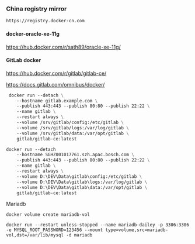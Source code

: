 ### China registry mirror

```
https://registry.docker-cn.com
```



#### docker-oracle-xe-11g

https://hub.docker.com/r/sath89/oracle-xe-11g/

#### GitLab docker

https://hub.docker.com/r/gitlab/gitlab-ce/

https://docs.gitlab.com/omnibus/docker/



```dockerfile
 docker run --detach \
    --hostname gitlab.example.com \
    --publish 443:443 --publish 80:80 --publish 22:22 \
    --name gitlab \
    --restart always \
    --volume /srv/gitlab/config:/etc/gitlab \
    --volume /srv/gitlab/logs:/var/log/gitlab \
    --volume /srv/gitlab/data:/var/opt/gitlab \
    gitlab/gitlab-ce:latest
```

```dockerfile
docker run --detach
    --hostname SGHZ001017761.szh.apac.bosch.com \
    --publish 443:443 --publish 80:80 --publish 22:22 \
    --name gitlab \
    --restart always \
    --volume D:\DEV\Data\gitlab\config:/etc/gitlab \
    --volume D:\DEV\Data\gitlab\logs:/var/log/gitlab \
    --volume D:\DEV\Data\gitlab\data:/var/opt/gitlab \
    gitlab/gitlab-ce:latest
```



Mariadb

```shell
docker volume create mariadb-vol

docker run --restart unless-stopped --name mariadb-dailey -p 3306:3306 -e MYSQL_ROOT_PASSWORD=123456 --mount type=volume,src=mariadb-vol,dst=/var/lib/mysql -d mariadb
```

